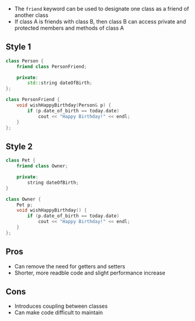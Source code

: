 - The `friend` keyword can be used to designate one class as a friend of another class
- If class A is friends with class B, then class B can access private and protected members and methods of class A

## Style 1

```cpp
class Person {
	friend class PersonFriend;

	private:
		std::string dateOfBirth;
};

class PersonFriend {
	void wishHappyBirthday(Person& p) {
		if (p.date_of_birth == today.date)
			cout << "Happy Birthday!" << endl;
	}
};
```

## Style 2

```cpp
class Pet {
	friend class Owner;

	private:
		string dateOfBirth;
}

class Owner {
	Pet p;
	void wishHappyBirthday() {
		if (p.date_of_birth == today.date)
			cout << "Happy Birthday!" << endl;
	}
};
```

## Pros
- Can remove the need for getters and setters
- Shorter, more readble code and slight performance increase

## Cons
- Introduces coupling between classes
- Can make code difficult to maintain
